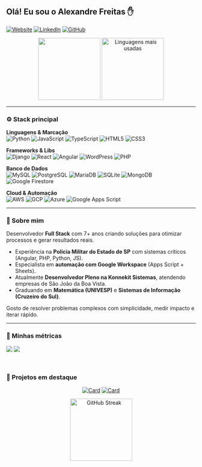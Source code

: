 ## Olá! Eu sou o Alexandre Freitas ✋

[![Website](https://img.shields.io/badge/Website-000?style=for-the-badge)](https://alexandrejanizelo.com.br/)
[![LinkedIn](https://img.shields.io/badge/LinkedIn-0A66C2?style=for-the-badge&logo=linkedin&logoColor=white)](https://www.linkedin.com/in/alexandrejanizelo/)
[![GitHub](https://img.shields.io/badge/GitHub-181717?style=for-the-badge&logo=github&logoColor=white)](https://github.com/alexandrefreitass)

<div align="center">
  <img height="165" src="https://github-readme-stats.vercel.app/api?username=alexandrefreitass&show_icons=true&rank_icon=github&theme=transparent&hide_border=true" />
  <img height="165" src="https://github-readme-stats.vercel.app/api/top-langs/?username=alexandrefreitass&layout=compact&langs_count=8&theme=transparent&hide_border=true" alt="Linguagens mais usadas"/>
</div>

---

### ⚙️ Stack principal
**Linguagens & Marcação**  
<img alt="Python" src="https://img.shields.io/badge/Python-3776AB?style=for-the-badge&logo=python&logoColor=white"/>
<img alt="JavaScript" src="https://img.shields.io/badge/JavaScript-F7DF1E?style=for-the-badge&logo=javascript&logoColor=black"/>
<img alt="TypeScript" src="https://img.shields.io/badge/TypeScript-007ACC?style=for-the-badge&logo=typescript&logoColor=white"/>
<img alt="HTML5" src="https://img.shields.io/badge/HTML5-E34F26?style=for-the-badge&logo=html5&logoColor=white"/>
<img alt="CSS3" src="https://img.shields.io/badge/CSS-239120?style=for-the-badge&logo=css3&logoColor=white"/>

**Frameworks & Libs**  
<img alt="Django" src="https://img.shields.io/badge/Django-092E20?style=for-the-badge&logo=django&logoColor=white"/>
<img alt="React" src="https://img.shields.io/badge/React-20232A?style=for-the-badge&logo=react&logoColor=61DAFB"/>
<img alt="Angular" src="https://img.shields.io/badge/Angular-DD0031?style=for-the-badge&logo=angular&logoColor=white"/>
<img alt="WordPress" src="https://img.shields.io/badge/WordPress-21759B?style=for-the-badge&logo=wordpress&logoColor=white"/>
<img alt="PHP" src="https://img.shields.io/badge/PHP-777BB4?style=for-the-badge&logo=php&logoColor=white"/>

**Banco de Dados**  
<img alt="MySQL" src="https://img.shields.io/badge/MySQL-00000F?style=for-the-badge&logo=mysql&logoColor=white"/>
<img alt="PostgreSQL" src="https://img.shields.io/badge/PostgreSQL-316192?style=for-the-badge&logo=postgresql&logoColor=white"/>
<img alt="MariaDB" src="https://img.shields.io/badge/MariaDB-003545?style=for-the-badge&logo=mariadb&logoColor=white"/>
<img alt="SQLite" src="https://img.shields.io/badge/SQLite-07405E?style=for-the-badge&logo=sqlite&logoColor=white"/>
<img alt="MongoDB" src="https://img.shields.io/badge/MongoDB-47A248?style=for-the-badge&logo=mongodb&logoColor=white"/>
<img alt="Google Firestore" src="https://img.shields.io/badge/Cloud%20Firestore-FFCA28?style=for-the-badge&logo=firebase&logoColor=black"/>

**Cloud & Automação**  
<img alt="AWS" src="https://img.shields.io/badge/Amazon_AWS-232F3E?style=for-the-badge&logo=amazon-aws&logoColor=white"/>
<img alt="GCP" src="https://img.shields.io/badge/Google_Cloud-4285F4?style=for-the-badge&logo=google-cloud&logoColor=white"/>
<img alt="Azure" src="https://img.shields.io/badge/Azure-0078D4?style=for-the-badge&logo=microsoft-azure&logoColor=white"/>
<img alt="Google Apps Script" src="https://img.shields.io/badge/Google%20Apps%20Script-4285F4?style=for-the-badge&logo=google-apps-script&logoColor=white"/>

---

### 🧩 Sobre mim
Desenvolvedor **Full Stack** com 7+ anos criando soluções para otimizar processos e gerar resultados reais.  
- Experiência na **Polícia Militar do Estado de SP** com sistemas críticos (Angular, PHP, Python, JS).  
- Especialista em **automação com Google Workspace** (Apps Script + Sheets).  
- Atualmente **Desenvolvedor Pleno na Konnekit Sistemas**, atendendo empresas de São João da Boa Vista.  
- Graduando em **Matemática (UNIVESP)** e **Sistemas de Informação (Cruzeiro do Sul)**.  

Gosto de resolver problemas complexos com simplicidade, medir impacto e iterar rápido.

---

### 🔔 Minhas métricas

![](https://github-profile-summary-cards.vercel.app/api/cards/profile-details?username=alexandrefreitass&theme=vue)
![](http://github-profile-summary-cards.vercel.app/api/cards/repos-per-language?username=alexandrefreitass&theme=vue)

<p>&nbsp;</p>

### 📌 Projetos em destaque
<div align="center">
  
[![Card](https://github-readme-stats.vercel.app/api/pin/?username=alexandrefreitass&repo=Renomeador-automatico-Arquivo&theme=transparent&hide_border=true)](https://github.com/alexandrefreitass/Renomeador-automatico-Arquivo)
[![Card](https://github-readme-stats.vercel.app/api/pin/?username=alexandrefreitass&repo=Sistema-consulta-Datajud&theme=transparent&hide_border=true)](https://github.com/alexandrefreitass/Sistema-consulta-Datajud)

</div>


<div align="center">
  <img src="https://streak-stats.demolab.com?user=alexandrefreitass&theme=transparent&hide_border=true" height="165" alt="GitHub Streak"/>
</div>

